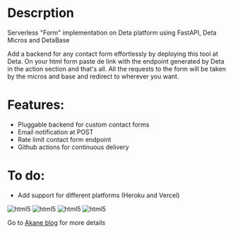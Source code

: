 # Descrption
Serverless "Form" implementation on Deta platform using FastAPI, Deta Micros and DetaBase

Add a backend for any contact form effortlessly by deploying this tool at Deta. On your html form paste de link with the endpoint generated by Deta in the action section and that's all. All the requests to the form will be taken by the micros and base and redirect to wherever you want.

# Features:

* Pluggable backend for custom contact forms
* Email notification at POST
* Rate limit contact form endpoint 
* Github actions for continuous delivery

# To do:

* Add support for different platforms (Heroku and Vercel)
 

<img src="https://cdn.jsdelivr.net/gh/cgmark101/CDN-stuff@main/dist/img/form-back.webp" alt="html5" style="max-width:100%">

<img src="https://cdn.jsdelivr.net/gh/cgmark101/CDN-stuff@main/dist/img/form-html2.webp" alt="html5" style="max-width:100%;">

<img src="https://cdn.jsdelivr.net/gh/cgmark101/CDN-stuff@main/dist/img/frame-form.webp" alt="html5"  style="max-width:100%;">

<img src="https://cdn.jsdelivr.net/gh/cgmark101/CDN-stuff@main/dist/img/deta-akane-contact.webp" alt="html5" style="max-width:100%;">

Go to [Akane blog](https://akane.ga/articles/email-post/) for more details
